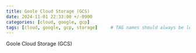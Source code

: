 ```yaml
---
title: Goole Cloud Storage (GCS)
date: 2024-11-01 22:33:00 +/-0900
categories: [cloud, google, gcp]
tags: [cloud, google, gcp, storage]     # TAG names should always be lowercase
---
```



Goole Cloud Storage (GCS)
